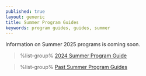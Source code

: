 ```yaml
---
published: true
layout: generic
title: Summer Program Guides
keywords: program guides, guides, summer
---
```


<div class="alert alert-info">
Information on Summer 2025 programs is coming soon.
</div>

> %list-group%
> <a href="{{ site.url }}/pdf/2024/2024-program-guide.pdf" class="list-group-item">2024 Summer Program Guide</a>

> %list-group%
> <a href="archive/" class="list-group-item">Past Summer Program Guides</a>

